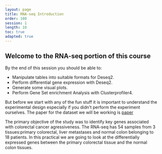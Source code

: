 ```yaml
---
layout: page
title: RNA-seq Introduction
order: 100
session: 1
length: 10
toc: true
adapted: true
---
```


## Welcome to the RNA-seq portion of this course

By the end of this session you should be able to:
  * Manipulate tables into suitable formats for Deseq2.
  * Perform differential gene expression with Deseq2.
  * Generate some visual plots.
  * Perform Gene Set enrichment Analysis with Clusterprofiler4.


But before we start with any of the fun stuff it is important to understand the experimental design especially if you didn't perform the experiment ourselves. The paper for the dataset we will be working is [paper](https://www.ncbi.nlm.nih.gov/pmc/articles/PMC5528589/ "paper")

The primary objective of the study was to identify key genes associated with colorectal cancer agressiveness. The RNA-seq has 54 samples from 3 tissues:primary colorectal, liver metastases and normal colon belonging to 18 patients. In this practical we are going to look at the differentially expressed genes between the primary colorectal tissue and the normal colon tissues.
